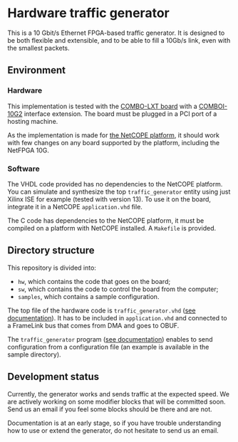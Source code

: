 Hardware traffic generator
==========================

This is a 10 Gbit/s Ethernet FPGA-based traffic generator. It is designed to be both flexible and extensible, and to be able to fill a 10Gb/s link, even with the smallest packets.

Environment
-----------

### Hardware

This implementation is tested with the [COMBO-LXT board](http://www.invea-tech.com/products-and-services/combo-fpga-boards/combo-lxt) with a [COMBOI-10G2](http://www.invea-tech.com/products-and-services/combo-fpga-boards/comboi-10g2) interface extension. The board must be plugged in a PCI port of a hosting machine.

As the implementation is made for [the NetCOPE platform](http://www.invea-tech.com/products-and-services/netcope-fpga-platform), it should work with few changes on any board supported by the platform, including the NetFPGA 10G. 

### Software

The VHDL code provided has no dependencies to the NetCOPE platform. You can simulate and synthesize the top `traffic_generator` entity using just Xilinx ISE for example (tested with version 13). To use it on the board, integrate it in a NetCOPE `application.vhd` file.

The C code has dependencies to the NetCOPE platform, it must be compiled on a platform with NetCOPE installed. A `Makefile` is provided.

Directory structure
-------------------

This repository is divided into:

* `hw`, which contains the code that goes on the board;
* `sw`, which contains the code to control the board from the computer;
* `samples`, which contains a sample configuration.

The top file of the hardware code is `traffic_generator.vhd` ([see documentation](hw/traffic_generator)). It has to be included in `application.vhd` and connected to a FrameLink bus that comes from DMA and goes to OBUF.

The `traffic_generator` program ([see documentation](sw/traffic_generator)) enables to send configuration from a configuration file (an example is available in the sample directory).

Development status
------------------

Currently, the generator works and sends traffic at the expected speed. We are actively working on some modifier blocks that will be committed soon. Send us an email if you feel some blocks should be there and are not.

Documentation is at an early stage, so if you have trouble understanding how to use or extend the generator, do not hesitate to send us an email.